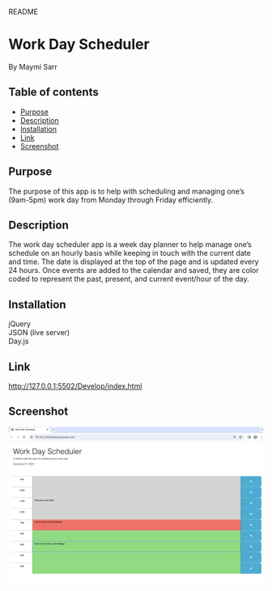 README

# Work Day Scheduler
By Maymi Sarr

## Table of contents
- [Purpose](#purpose)
- [Description](#description) 
- [Installation](#installation)
- [Link](#link)
- [Screenshot](#screenshot)


## Purpose
The purpose of this app is to help with scheduling and managing one’s (9am-5pm) work day from Monday through Friday efficiently. 


## Description
The work day scheduler app is a week day planner to help manage one’s schedule on an hourly basis while keeping in touch with the current date and time. The date is displayed at the top of the page and is updated every 24 hours. Once events are added to the calendar and saved, they are color coded to represent the past, present, and current event/hour of the day. 


## Installation
<div>jQuery </div>
<div>JSON (live server)</div>
<div>Day.js</div>


## Link
http://127.0.0.1:5502/Develop/index.html

## Screenshot
![](./Assets/appScreenshot.png)
